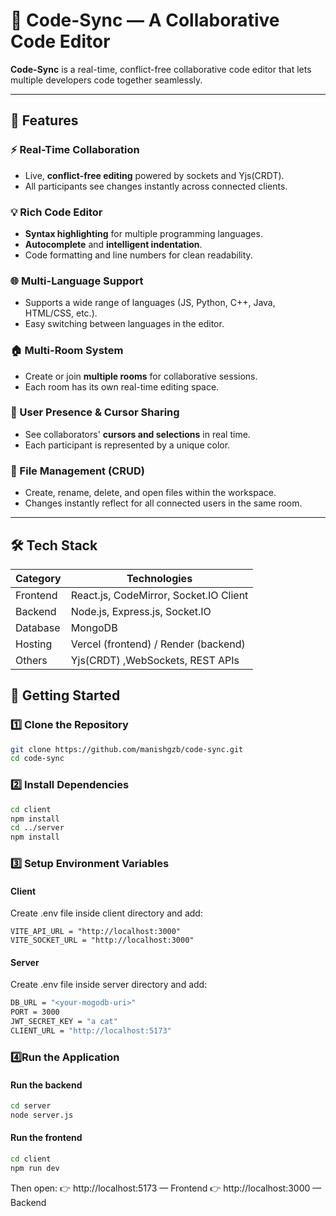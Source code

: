 # 🚀 Code-Sync — A Collaborative Code Editor  

**Code-Sync** is a real-time, conflict-free collaborative code editor that lets multiple developers code together seamlessly.

---

## 🌟 Features  

### ⚡ Real-Time Collaboration  
- Live, **conflict-free editing** powered by sockets and Yjs(CRDT).  
- All participants see changes instantly across connected clients.  

### 💡 Rich Code Editor  
- **Syntax highlighting** for multiple programming languages.  
- **Autocomplete** and **intelligent indentation**.  
- Code formatting and line numbers for clean readability.  

### 🌐 Multi-Language Support  
- Supports a wide range of languages (JS, Python, C++, Java, HTML/CSS, etc.).  
- Easy switching between languages in the editor.  

### 🏠 Multi-Room System  
- Create or join **multiple rooms** for collaborative sessions.  
- Each room has its own real-time editing space.  

### 👥 User Presence & Cursor Sharing  
- See collaborators' **cursors and selections** in real time.  
- Each participant is represented by a unique color.  

### 📂 File Management (CRUD)  
- Create, rename, delete, and open files within the workspace.  
- Changes instantly reflect for all connected users in the same room.  

---

## 🛠️ Tech Stack  

| Category | Technologies |
|-----------|---------------|
| Frontend | React.js, CodeMirror, Socket.IO Client |
| Backend | Node.js, Express.js, Socket.IO |
| Database | MongoDB |
| Hosting | Vercel (frontend) / Render (backend) |
| Others | Yjs(CRDT) ,WebSockets, REST APIs |

## 🚀 Getting Started  

### 1️⃣ Clone the Repository  
```bash
git clone https://github.com/manishgzb/code-sync.git
cd code-sync
```

### 2️⃣ Install Dependencies
```bash
cd client
npm install
cd ../server
npm install
```

### 3️⃣ Setup Environment Variables
#### Client
Create .env file inside client directory and add:
```
VITE_API_URL = "http://localhost:3000"
VITE_SOCKET_URL = "http://localhost:3000"
```

#### Server
Create .env file inside server directory and add:
```bash
DB_URL = "<your-mogodb-uri>"
PORT = 3000
JWT_SECRET_KEY = "a cat"
CLIENT_URL = "http://localhost:5173"
```

### 4️⃣Run the Application
#### Run the backend
```bash
cd server
node server.js
```

#### Run the frontend
```bash
cd client
npm run dev
```
Then open:
👉 http://localhost:5173 — Frontend
👉 http://localhost:3000 — Backend





